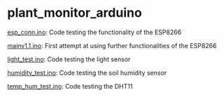 # plant_monitor_arduino

[esp_conn.ino](esp_conn.ino): Code testing the functionality of the ESP8266

[mainv1.1.ino](mainv1.1.ino): First attempt at using further functionalities of the ESP8266

[light_test.ino](light_test.ino): Code testing the light sensor

[humidity_test.ino](humidity_test.ino): Code testing the soil humidity sensor

[temp_hum_test.ino](temp_hum_test.ino): Code testing the DHT11
